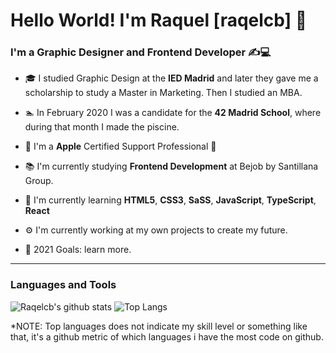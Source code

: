# Hello World! I'm Raquel [raqelcb] 👋

### I'm a Graphic Designer and Frontend Developer ✍️💻

- 🎓 I studied Graphic Design at the **IED Madrid** and later they gave me a scholarship to study a Master in Marketing. Then I studied an MBA.
- 🏊‍ In February 2020 I was a candidate for the **42 Madrid School**, where during that month I made the piscine.
- 🍏 I'm a **Apple** Certified Support Professional 

- 📚 I'm currently studying **Frontend Development** at Bejob by Santillana Group.
- 🌱 I'm currently learning **HTML5**, **CSS3**, **SaSS**, **JavaScript**, **TypeScript**, **React**
- ⚙️ I'm currently working at my own projects to create my future.
- 🚀 2021 Goals: learn more.
---
### Languages and Tools

![Raqelcb's github stats](https://github-readme-stats.vercel.app/api?username=raqelcb&show_icons=true&count_private=true)
![Top Langs](https://github-readme-stats.vercel.app/api/top-langs/?username=raqelcb&layout=compact)


*NOTE: Top languages does not indicate my skill level or something like that, it's a github metric of which languages i have the most code on github.
